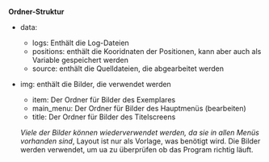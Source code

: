 **Ordner-Struktur**

- data:
    - logs: Enthält die Log-Dateien
    - positions: enthält die Kooridnaten der Positionen, kann aber auch als Variable gespeichert werden
    - source: enthält die Quelldateien, die abgearbeitet werden
- img: enthält die Bilder, die verwendet werden
    - item: Der Ordner für Bilder des Exemplares 
    - main_menu: Der Ordner für Bilder des Hauptmenüs (bearbeiten)
    - title: Der Ordner für Bilder des Titelscreens
    
    *Viele der Bilder können wiederverwendet werden, da sie in allen Menüs vorhanden sind*, Layout ist nur als Vorlage, was benötigt wird.
    Die Bilder werden verwendet, um ua zu überprüfen ob das Program richtig läuft.